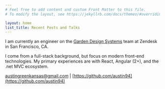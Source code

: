 ```yaml
---
# Feel free to add content and custom Front Matter to this file.
# To modify the layout, see https://jekyllrb.com/docs/themes/#overriding-theme-defaults

layout: home
list_title: Recent Posts and Talks
---
```


I am currently an engineer on the [Garden Design Systems](https://github.com/zendeskgarden) team at Zendesk in San Francisco, CA.

I come from a full-stack background, but focus on modern front-end technologies.  My primary experiences are with React, Angular (2+), and the .net MVC ecosystem.

[austingreenkansas@gmail.com](mailto:austingreenkansas@gmail.com) \| [https://github.com/austin94](https://github.com/austin94)
